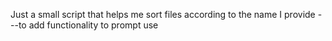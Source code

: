 Just a small script that helps me sort files according to the name I provide 
---to add functionality to prompt use 
